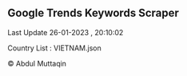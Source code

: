 

## Google Trends Keywords Scraper 
 
Last Update 26-01-2023 , 20:10:02

Country List :
VIETNAM.json



© Abdul Muttaqin 
